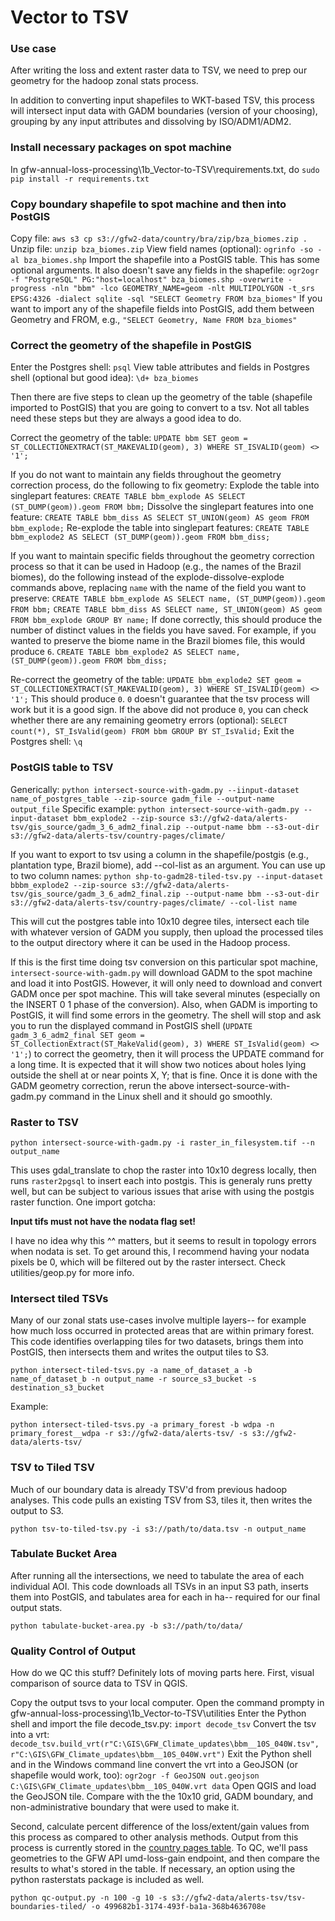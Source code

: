 # Vector to TSV

### Use case

After writing the loss and extent raster data to TSV, we need to prep our geometry for the hadoop zonal stats process.

In addition to converting input shapefiles to WKT-based TSV, this process will intersect input data with GADM boundaries (version of your choosing), grouping by any input attributes and dissolving by ISO/ADM1/ADM2.

### Install necessary packages on spot machine

In gfw-annual-loss-processing\1b_Vector-to-TSV\requirements.txt, do `sudo pip install -r requirements.txt`

### Copy boundary shapefile to spot machine and then into PostGIS

Copy file: `aws s3 cp s3://gfw2-data/country/bra/zip/bza_biomes.zip .`
Unzip file: `unzip bza_biomes.zip`
View field names (optional): `ogrinfo -so -al bza_biomes.shp`
Import the shapefile into a PostGIS table. This has some optional arguments. It also doesn't save any fields in the shapefile: `ogr2ogr -f "PostgreSQL" PG:"host=localhost" bza_biomes.shp -overwrite -progress -nln "bbm" -lco GEOMETRY_NAME=geom -nlt MULTIPOLYGON -t_srs EPSG:4326 -dialect sqlite -sql "SELECT Geometry FROM bza_biomes"`
If you want to import any of the shapefile fields into PostGIS, add them between Geometry and FROM, e.g., `"SELECT Geometry, Name FROM bza_biomes"`

### Correct the geometry of the shapefile in PostGIS

Enter the Postgres shell: `psql`
View table attributes and fields in Postgres shell (optional but good idea): `\d+ bza_biomes`

Then there are five steps to clean up the geometry of the table (shapefile imported to PostGIS) that you are going to convert to a tsv. Not all tables need these steps but they are always a good idea to do.

Correct the geometry of the table: `UPDATE bbm SET geom = ST_COLLECTIONEXTRACT(ST_MAKEVALID(geom), 3) WHERE ST_ISVALID(geom) <> '1';`

If you do not want to maintain any fields throughout the geometry correction process, do the following to fix geometry:
Explode the table into singlepart features: `CREATE TABLE bbm_explode AS SELECT (ST_DUMP(geom)).geom FROM bbm;`
Dissolve the singlepart features into one feature: `CREATE TABLE bbm_diss AS SELECT ST_UNION(geom) AS geom FROM bbm_explode;`
Re-explode the table into singlepart features: `CREATE TABLE bbm_explode2 AS SELECT (ST_DUMP(geom)).geom FROM bbm_diss;`

If you want to maintain specific fields throughout the geometry correction process so that it can be used in Hadoop (e.g., the names of the Brazil biomes), do the following instead of the explode-dissolve-explode commands above, replacing `name` with the name of the field you want to preserve:
`CREATE TABLE bbm_explode AS SELECT name, (ST_DUMP(geom)).geom FROM bbm;`
`CREATE TABLE bbm_diss AS SELECT name, ST_UNION(geom) AS geom FROM bbm_explode GROUP BY name;`
If done correctly, this should produce the number of distinct values in the fields you have saved. For example, if you wanted to preserve the biome name in the Brazil biomes file, this would produce `6`.
`CREATE TABLE bbm_explode2 AS SELECT name, (ST_DUMP(geom)).geom FROM bbm_diss;`

Re-correct the geometry of the table: `UPDATE bbm_explode2 SET geom = ST_COLLECTIONEXTRACT(ST_MAKEVALID(geom), 3) WHERE ST_ISVALID(geom) <> '1';`
This should produce `0`. `0` doesn't guarantee that the tsv process will work but it is a good sign. 
If the above did not produce `0`, you can check whether there are any remaining geometry errors (optional): `SELECT count(*), ST_IsValid(geom) FROM bbm GROUP BY ST_IsValid;`
Exit the Postgres shell: `\q`

### PostGIS table to TSV

Generically: `python intersect-source-with-gadm.py --iinput-dataset name_of_postgres_table --zip-source gadm_file --output-name output_file`
Specific example: `python intersect-source-with-gadm.py --input-dataset bbm_explode2 --zip-source s3://gfw2-data/alerts-tsv/gis_source/gadm_3_6_adm2_final.zip --output-name bbm --s3-out-dir s3://gfw2-data/alerts-tsv/country-pages/climate/`

If you want to export to tsv using a column in the shapefile/postgis (e.g., plantation type, Brazil biome), add --col-list <column names> as an argument. You can use up to two column names: `python shp-to-gadm28-tiled-tsv.py --input-dataset bbbm_explode2 --zip-source s3://gfw2-data/alerts-tsv/gis_source/gadm_3_6_adm2_final.zip --output-name bbm --s3-out-dir s3://gfw2-data/alerts-tsv/country-pages/climate/ --col-list name`

This will cut the postgres table into 10x10 degree tiles, intersect each tile with whatever version of GADM you supply, then upload the processed tiles to the output directory where it can be used in the Hadoop process. 

If this is the first time doing tsv conversion on this particular spot machine, `intersect-source-with-gadm.py` will download GADM to the spot machine and load it into PostGIS. However, it will only need to download and convert GADM once per spot machine. This will take several minutes (especially on the INSERT 0 1 phase of the conversion). Also, when GADM is importing to PostGIS, it will find some errors in the geometry. The shell will stop and ask you to run the displayed command in PostGIS shell (`UPDATE gadm_3_6_adm2_final SET geom = ST_CollectionExtract(ST_MakeValid(geom), 3) WHERE ST_IsValid(geom) <> '1';`) to correct the geometry, then it will process the UPDATE command for a long time. It is expected that it will show two notices about holes lying outside the shell at or near points X, Y; that is fine. Once it is done with the GADM geometry correction, rerun the above intersect-source-with-gadm.py command in the Linux shell and it should go smoothly. 

### Raster to TSV

`python intersect-source-with-gadm.py -i raster_in_filesystem.tif --n output_name`

This uses gdal_translate to chop the raster into 10x10 degress locally, then runs `raster2pgsql` to insert each into postgis. This is generaly runs pretty well, but can be subject to various issues that arise with using the postgis raster function. One import gotcha:

**Input tifs must not have the nodata flag set!**

I have no idea why this ^^ matters, but it seems to result in topology errors when nodata is set. To get around this, I recommend having your nodata pixels be 0, which will be filtered out by the raster intersect. Check utilities/geop.py for more info.

### Intersect tiled TSVs

Many of our zonal stats use-cases involve multiple layers-- for example  how much loss occurred in protected areas that are within primary forest. This code identifies overlapping tiles for two datasets, brings them into PostGIS, then intersects them and writes the output tiles to S3.

`python intersect-tiled-tsvs.py -a name_of_dataset_a -b name_of_dataset_b -n output_name -r source_s3_bucket -s destination_s3_bucket`

Example:

`python intersect-tiled-tsvs.py -a primary_forest -b wdpa -n primary_forest__wdpa -r s3://gfw2-data/alerts-tsv/ -s s3://gfw2-data/alerts-tsv/`

### TSV to Tiled TSV

Much of our boundary data is already TSV'd from previous hadoop analyses. This code pulls an existing TSV from S3, tiles it, then writes the output to S3.

`python tsv-to-tiled-tsv.py -i s3://path/to/data.tsv -n output_name`

### Tabulate Bucket Area

After running all the intersections, we need to tabulate the area of each individual AOI. This code downloads all TSVs in an input S3 path, inserts them into PostGIS, and tabulates area for each in ha-- required for our final output stats.

`python tabulate-bucket-area.py -b s3://path/to/data/`

### Quality Control of Output

How do we QC this stuff? Definitely lots of moving parts here. First, visual comparison of source data to TSV in QGIS.

Copy the output tsvs to your local computer.
Open the command prompty in gfw-annual-loss-processing\1b_Vector-to-TSV\utilities
Enter the Python shell and import the file decode_tsv.py: `import decode_tsv`
Convert the tsv into a vrt: `decode_tsv.build_vrt(r"C:\GIS\GFW_Climate_updates\bbm__10S_040W.tsv", r"C:\GIS\GFW_Climate_updates\bbm__10S_040W.vrt")`
Exit the Python shell and in the Windows command line convert the vrt into a GeoJSON (or shapefile would work, too): `ogr2ogr -f GeoJSON out.geojson C:\GIS\GFW_Climate_updates\bbm__10S_040W.vrt data`
Open QGIS and load the GeoJSON tile. Compare with the the 10x10 grid, GADM boundary, and non-administrative boundary that were used to make it. 

Second, calculate percent difference of the loss/extent/gain values from this process as compared to other analysis methods. Output from this process is currently stored in the [country pages table](https://production-api.globalforestwatch.org/v1/dataset/499682b1-3174-493f-ba1a-368b4636708e). To QC, we'll pass geometries to the GFW API umd-loss-gain endpoint, and then compare the results to what's stored in the table. If necessary, an option using the python rasterstats package is included as well.

`python qc-output.py -n 100 -g 10 -s s3://gfw2-data/alerts-tsv/tsv-boundaries-tiled/ -o 499682b1-3174-493f-ba1a-368b4636708e`
